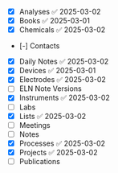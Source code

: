- [x] Analyses ✅ 2025-03-02
- [x] Books ✅ 2025-03-01
- [x] Chemicals ✅ 2025-03-02
- [-] Contacts
- [x] Daily Notes ✅ 2025-03-02
- [x] Devices ✅ 2025-03-01
- [x] Electrodes ✅ 2025-03-02
- [ ] ELN Note Versions
- [x] Instruments ✅ 2025-03-02
- [ ] Labs
- [x] Lists ✅ 2025-03-02
- [ ] Meetings
- [ ] Notes
- [x] Processes ✅ 2025-03-02
- [x] Projects ✅ 2025-03-02
- [ ] Publications